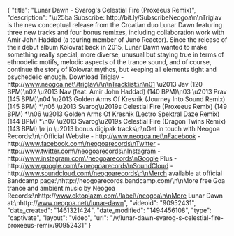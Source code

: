 {
    "title": "Lunar Dawn - Svarog's Celestial Fire (Proxeeus Remix)",
    "description": "\u25ba Subscribe: http:\/\/bit.ly\/SubscribeNeogoa\n\nTriglav is the new conceptual release from the Croatian duo Lunar Dawn featuring three new tracks and four bonus remixes, including collaboration work with Amir John Haddad (a touring member of Juno Reactor). Since the release of their debut album Kolovrat back in 2015, Lunar Dawn wanted to make something really special, more diverse, unusual but staying true in terms of ethnodelic motifs, melodic aspects of the trance sound, and of course, continue the story of Kolovrat mythos, but keeping all elements tight and psychedelic enough. Download Triglav - http:\/\/www.neogoa.net\/triglav\/\n\nTracklist:\n\n01 \u2013 Jav (120 BPM)\n02 \u2013 Nav (feat. Amir John Haddad) (140 BPM)\n03 \u2013 Prav (145 BPM)\n04 \u2013 Golden Arms Of Kresnik (Journey Into Sound Remix) (145 BPM) *\n05 \u2013 Svarog\u2019s Celestial Fire (Proxeeus Remix) (149 BPM) *\n06 \u2013 Golden Arms Of Kresnik (Lectro Spektral Daze Remix) (144 BPM) *\n07 \u2013 Svarog\u2019s Celestial Fire (Dragon Twins Remix) (143 BPM) *\n \n* \u2013 bonus digipak tracks\n\nGet in touch with Neogoa Records:\n\nOfficial Website - http:\/\/www.neogoa.net\nFacebook - http:\/\/www.facebook.com\/neogoarecords\nTwitter - http:\/\/www.twitter.com\/neogoarecords\nInstagram - http:\/\/www.instagram.com\/neogoarecords\nGoogle Plus - http:\/\/www.google.com\/+neogoarecords\nSoundCloud - http:\/\/www.soundcloud.com\/neogoarecords\n\nMerch available at official Bandcamp page:\nhttp:\/\/neogoarecords.bandcamp.com\/\n\nMore free Goa trance and ambient music by Neogoa Records:\nhttp:\/\/www.ektoplazm.com\/label\/neogoa\n\nMore Lunar Dawn at:\nhttp:\/\/www.neogoa.net\/lunar-dawn",
    "videoid": "90952431",
    "date_created": "1461321424",
    "date_modified": "1494456108",
    "type": "captivate",
    "layout": "video",
    "url": "\/v\/lunar-dawn-svarog-s-celestial-fire-proxeeus-remix\/90952431"
}